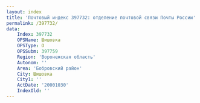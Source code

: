 ```yaml
---
layout: index
title: 'Почтовый индекс 397732: отделение почтовой связи Почты России'
permalink: /397732/
data:
    Index: 397732
    OPSName: Шишовка
    OPSType: О
    OPSSubm: 397759
    Region: 'Воронежская область'
    Autonom: ''
    Area: 'Бобровский район'
    City: Шишовка
    City1: ''
    ActDate: '20001030'
    IndexOld: ''
---
```

